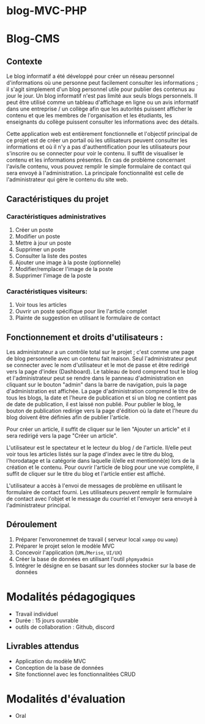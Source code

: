 # blog-MVC-PHP


# Blog-CMS

## Contexte
Le blog informatif a été développé pour créer un réseau personnel d'informations où une personne peut facilement consulter les informations ; il s'agit simplement d'un blog personnel utile pour publier des contenus au jour le jour.
Un blog informatif n'est pas limité aux seuls blogs personnels. Il peut être utilisé comme un tableau d'affichage en ligne ou un avis informatif dans une entreprise / un collège afin que les autorités puissent afficher le contenu et que les membres de l'organisation et les étudiants, les enseignants du collège puissent consulter les informations avec des détails.

Cette application web est entièrement fonctionnelle et l'objectif principal de ce projet est de créer un portail où les utilisateurs peuvent consulter les informations et où il n'y a pas d'authentification pour les utilisateurs pour s'inscrire ou se connecter pour voir le contenu. Il suffit de visualiser le contenu et les informations présentes. En cas de problème concernant l'avis/le contenu, vous pouvez remplir le simple formulaire de contact qui sera envoyé à l'administration. La principale fonctionnalité est celle de l'administrateur qui gère le contenu du site web.

## Caractéristiques du projet

### Caractéristiques administratives
1. Créer un poste
2. Modifier un poste
3. Mettre à jour un poste
4. Supprimer un poste
5. Consulter la liste des postes
6. Ajouter une image à la poste (optionnelle)
7. Modifier/remplacer l'image de la poste
8. Supprimer l'image de la poste

### Caractéristiques visiteurs:
1. Voir tous les articles
2. Ouvrir un poste spécifique pour lire l'article complet
3. Plainte de suggestion en utilisant le formulaire de contact

## Fonctionnement et droits d'utilisateurs :
Les administrateur a un contrôle total sur le projet ; c'est comme une page de blog personnelle avec un contenu fait maison. Seul l'administrateur peut se connecter avec le nom d'utilisateur et le mot de passe et être redirigé vers la page d'index (Dashboard). Le tableau de bord comprend tout le blog et l'administrateur peut se rendre dans le panneau d'administration en cliquant sur le bouton "admin" dans la barre de navigation, puis la page d'administration est affichée.
La page d'administration comprend le titre de tous les blogs, la date et l'heure de publication et si un blog ne contient pas de date de publication, il est laissé non publié. Pour publier le blog, le bouton de publication redirige vers la page d'édition où la date et l'heure du blog doivent être définies afin de publier l'article.

Pour créer un article, il suffit de cliquer sur le lien "Ajouter un article" et il sera redirigé vers la page "Créer un article".

L'utilisateur est le spectateur et le lecteur du blog / de l'article. Il/elle peut voir tous les articles listés sur la page d'index avec le titre du blog, l'horodatage et la catégorie dans laquelle il/elle est mentionné(e) lors de la création et le contenu. Pour ouvrir l'article de blog pour une vue complète, il suffit de cliquer sur le titre du blog et l'article entier est affiché.

L'utilisateur a accès à l'envoi de messages de problème en utilisant le formulaire de contact fourni. Les utilisateurs peuvent remplir le formulaire de contact avec l'objet et le message du courriel et l'envoyer sera envoyé à l'administrateur principal.

## Déroulement
1. Préparer l'envoronemnet de travail ( serveur local `xampp` ou `wamp`)
2. Préparer le projet selon le modèle MVC
3. Concevoir l'application (`UML`/`Merise`, `UI/UX`)
4. Créer la base de données en utilisant l'outil `phpmyadmin`
5. Intégrer le désigne en se basant sur les données stocker sur la base de données

# Modalités pédagogiques 
- Travail individuel
- Durée : 15 jours ouvrable
- outils de collaboration : Github, discord

## Livrables attendus
- Application du modèle MVC
- Conception de la base de données
- Site fonctionnel avec les fonctionnalitées CRUD

# Modalités d'évaluation
- Oral
